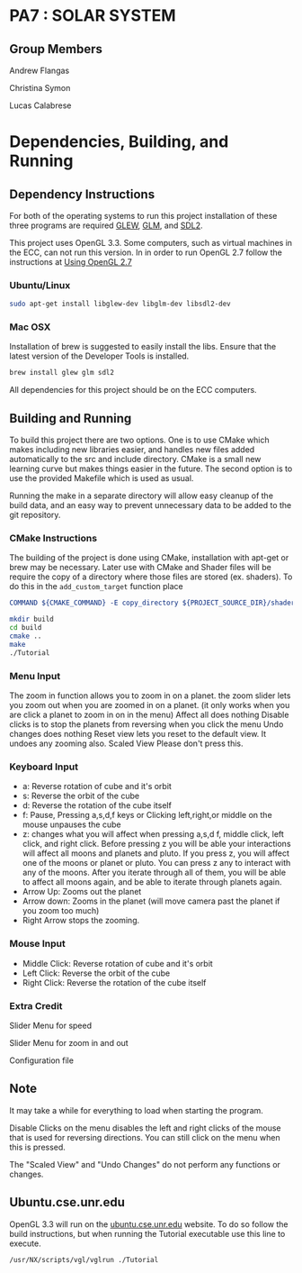 # PA7 : SOLAR SYSTEM

## Group Members
Andrew Flangas

Christina Symon

Lucas Calabrese

# Dependencies, Building, and Running

## Dependency Instructions
For both of the operating systems to run this project installation of these three programs are required [GLEW](http://glew.sourceforge.net/), [GLM](http://glm.g-truc.net/0.9.7/index.html), and [SDL2](https://wiki.libsdl.org/Tutorials).

This project uses OpenGL 3.3. Some computers, such as virtual machines in the ECC, can not run this version. In in order to run OpenGL 2.7 follow the instructions at [Using OpenGL 2.7](https://github.com/HPC-Vis/computer-graphics/wiki/Using-OpenGL-2.7)

### Ubuntu/Linux
```bash
sudo apt-get install libglew-dev libglm-dev libsdl2-dev
```

### Mac OSX
Installation of brew is suggested to easily install the libs. Ensure that the latest version of the Developer Tools is installed.
```bash
brew install glew glm sdl2
```

All dependencies for this project should be on the ECC computers.

## Building and Running
To build this project there are two options. One is to use CMake which makes including new libraries easier, and handles new files added automatically to the src and include directory. CMake is a small new learning curve but makes things easier in the future.
The second option is to use the provided Makefile which is used as usual.

Running the make in a separate directory will allow easy cleanup of the build data, and an easy way to prevent unnecessary data to be added to the git repository.  

### CMake Instructions
The building of the project is done using CMake, installation with apt-get or brew may be necessary. Later use with CMake and Shader files will be require the copy of a directory where those files are stored (ex. shaders). To do this in the ```add_custom_target``` function place 
```cmake
COMMAND ${CMAKE_COMMAND} -E copy_directory ${PROJECT_SOURCE_DIR}/shaders/ ${CMAKE_CURRENT_BINARY_DIR}/shaders
```

```bash
mkdir build
cd build
cmake ..
make
./Tutorial
```

### Menu Input
The zoom in function allows you to zoom in on a planet.
the zoom slider lets you zoom out when you are zoomed in on a planet. (it only works when you are click a planet to zoom in on in the menu)
Affect all does nothing
Disable clicks is to stop the planets from reversing when you click the menu
Undo changes does nothing
Reset view lets you reset to the default view. It undoes any zooming also.
Scaled View Please don't press this.




### Keyboard Input
- a:          Reverse rotation of cube and it's orbit
- s:          Reverse the orbit of the cube
- d:          Reverse the rotation of the cube itself
- f:          Pause, Pressing a,s,d,f keys or Clicking left,right,or middle on the mouse unpauses the cube
- z: changes what you will affect when pressing a,s,d f, middle click, left click, and right click. Before pressing z you will be able your interactions will affect all moons and planets and pluto. If you press z, you will affect one of the moons or planet or pluto. You can press z any to interact with any of the moons. After you iterate through all of them, you will be able to affect all moons again, and be able to iterate through planets again.
- Arrow Up:   Zooms out the planet 
- Arrow down: Zooms in the planet (will move camera past the planet if you zoom too much)
- Right Arrow stops the zooming.

### Mouse Input
- Middle Click:         Reverse rotation of cube and it's orbit
- Left Click:           Reverse the orbit of the cube
- Right Click:          Reverse the rotation of the cube itself


### Extra Credit
Slider Menu for speed

Slider Menu for zoom in and out

Configuration file

## Note
It may take a while for everything to load when starting the program.

Disable Clicks on the menu disables the left and right clicks of the mouse that is used for reversing directions. You can still click on the menu when this is pressed.

The "Scaled View" and "Undo Changes" do not perform any functions or changes.

## Ubuntu.cse.unr.edu
OpenGL 3.3 will run on the [ubuntu.cse.unr.edu](https://ubuntu.cse.unr.edu/) website. To do so follow the build instructions, but when running the Tutorial executable use this line to execute.
```bash
/usr/NX/scripts/vgl/vglrun ./Tutorial
```
